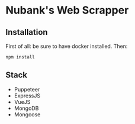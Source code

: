 # Nubank's Web Scrapper

## Installation
First of all: be sure to have docker installed. Then:
```
npm install
```

## Stack
- Puppeteer
- ExpressJS
- VueJS
- MongoDB
- Mongoose